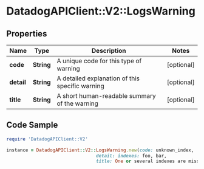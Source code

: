 # DatadogAPIClient::V2::LogsWarning

## Properties

Name | Type | Description | Notes
------------ | ------------- | ------------- | -------------
**code** | **String** | A unique code for this type of warning | [optional] 
**detail** | **String** | A detailed explanation of this specific warning | [optional] 
**title** | **String** | A short human-readable summary of the warning | [optional] 

## Code Sample

```ruby
require 'DatadogAPIClient::V2'

instance = DatadogAPIClient::V2::LogsWarning.new(code: unknown_index,
                                 detail: indexes: foo, bar,
                                 title: One or several indexes are missing or invalid, results hold data from the other indexes)
```


